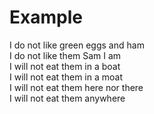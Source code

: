# Example
I do not like green eggs and ham
<br>
I do not like them Sam I am
<br>
I will not eat them in a boat
<br>
I will not eat them in a moat
<br>
I will not eat them here nor there
<br>
I will not eat them anywhere
<br>

